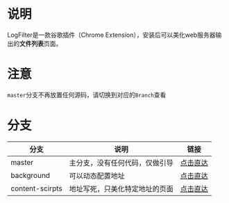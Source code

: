 # 说明
LogFilter是一款谷歌插件（Chrome Extension），安装后可以美化web服务器输出的**文件列表**页面。

# 注意
`master`分支不再放置任何源码，请切换到对应的`Branch`查看

# 分支
| 分支 | 说明 | 链接 |
| ------ | ------ | ------ |
| master | 主分支，没有任何代码，仅做引导 | [点击直达](https://github.com/oppoic/LogFilter/tree/master) |
| background | 可以动态配置地址 | [点击直达](https://github.com/oppoic/LogFilter/tree/background) |
| content-scirpts | 地址写死，只美化特定地址的页面 | [点击直达](https://github.com/oppoic/LogFilter/tree/content-scripts) |